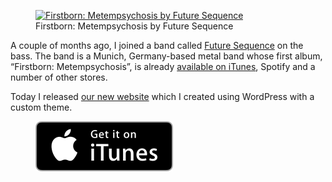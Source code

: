 <figure><a href="https://i0.wp.com/blog.alexseifert.com/wp-content/uploads/2017/08/Firstborn-Metempsychosis.jpg?ssl=1"><img loading="lazy" decoding="async" src="Firstborn-Metempsychosis.jpg" alt="Firstborn: Metempsychosis by Future Sequence"></a><figcaption>Firstborn: Metempsychosis by Future Sequence</figcaption></figure>

A couple of months ago, I joined a band called [Future Sequence](https://www.future-sequence.com) on the bass. The band is a Munich, Germany-based metal band whose first album, “Firstborn: Metempsychosis”, is already [available on iTunes](https://itunes.apple.com/de/album/firstborn-metempsychosis/id1237328929), Spotify and a number of other stores.

Today I released [our new website](https://www.future-sequence.com) which I created using WordPress with a custom theme.

<figure><a href="https://itunes.apple.com/de/album/firstborn-metempsychosis/id1237328929" target="_blank" rel="noopener noreferrer"><img decoding="async" src="itunes.svg" alt="iTunes"></a></figure>